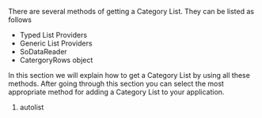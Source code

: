<properties date="2016-05-10"
SortOrder="7"
/>

 

There are several methods of getting a Category List. They can be listed as follows

* Typed List Providers
* Generic List Providers
* SoDataReader
* CatergoryRows object

In this section we will explain how to get a Category List by using all these methods. After going through this section you can select the most appropriate method for adding a Category List to your application.

1. autolist
